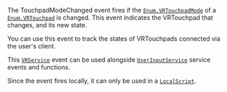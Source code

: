 The TouchpadModeChanged event fires if the [`Enum.VRTouchpadMode`](https://create.roblox.com/docs/reference/engine/enums/VRTouchpadMode) of a
[`Enum.VRTouchpad`](https://create.roblox.com/docs/reference/engine/enums/VRTouchpad) is changed. This event indicates the VRTouchpad that
changes, and its new state.

You can use this event to track the states of VRTouchpads connected via
the user's client.

This [`VRService`](https://create.roblox.com/docs/reference/engine/classes/VRService) event can be used alongside
[`UserInputService`](https://create.roblox.com/docs/reference/engine/classes/UserInputService) service events and functions.

Since the event fires locally, it can only be used in a
[`LocalScript`](https://create.roblox.com/docs/reference/engine/classes/LocalScript).